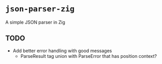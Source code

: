 # `json-parser-zig`

A simple JSON parser in Zig

## TODO

- Add better error handling with good messages
  - ParseResult tag union with ParseError that has position context?
